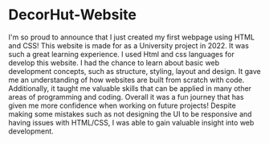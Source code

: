 # DecorHut-Website

I'm so proud to announce that I just created my first webpage using HTML and CSS! This website is made for as a University project in 2022. It was such a great learning experience. I used Html and css languages for develop this website. I had the chance to learn about basic web development concepts, such as structure, styling, layout and design. It gave me an understanding of how websites are built from scratch with code. Additionally, it taught me valuable skills that can be applied in many other areas of programming and coding. Overall it was a fun journey that has given me more confidence when working on future projects!
Despite making some mistakes such as not designing the UI to be responsive and having issues with HTML/CSS, I was able to gain valuable insight into web development.



